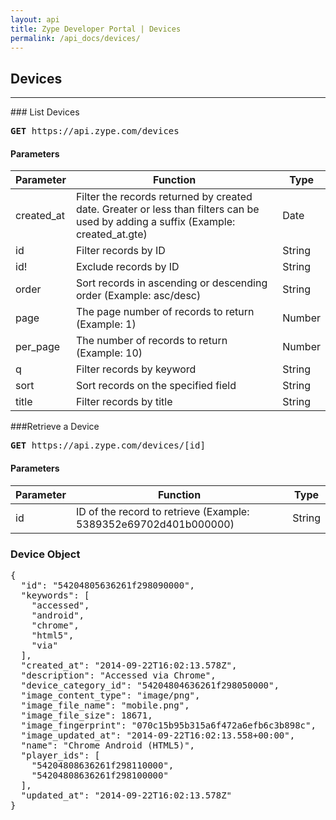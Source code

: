 ```yaml
---
layout: api
title: Zype Developer Portal | Devices
permalink: /api_docs/devices/
---
```


## Devices
<hr />
### List Devices
<pre>
<b>GET</b> https://api.zype.com/devices
</pre>

#### Parameters

Parameter | Function | Type
--------- | -------- | ----
created_at | Filter the records returned by created date. Greater or less than filters can be used by adding a suffix (Example: created_at.gte) | Date
id        | Filter records by ID | String
id!       | Exclude records by ID | String
order     | Sort records in ascending or descending order (Example: asc/desc) | String
page      | The page number of records to return (Example: 1) | Number
per_page  | The number of records to return (Example: 10) | Number
q         | Filter records by keyword | String
sort      | Sort records on the specified field | String
title     | Filter records by title | String

###Retrieve a Device
<pre><b>GET</b> https://api.zype.com/devices/[id]
</pre>

#### Parameters

Parameter | Function | Type
--------- | -------- | ----
id | ID of the record to retrieve (Example: 5389352e69702d401b000000) | String

### Device Object

<pre>
{
  "id": "54204805636261f298090000",
  "keywords": [
    "accessed",
    "android",
    "chrome",
    "html5",
    "via"
  ],
  "created_at": "2014-09-22T16:02:13.578Z",
  "description": "Accessed via Chrome",
  "device_category_id": "54204804636261f298050000",
  "image_content_type": "image/png",
  "image_file_name": "mobile.png",
  "image_file_size": 18671,
  "image_fingerprint": "070c15b95b315a6f472a6efb6c3b898c",
  "image_updated_at": "2014-09-22T16:02:13.558+00:00",
  "name": "Chrome Android (HTML5)",
  "player_ids": [
    "54204808636261f298110000",
    "54204808636261f298100000"
  ],
  "updated_at": "2014-09-22T16:02:13.578Z"
}
</pre>
